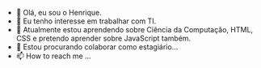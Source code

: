 - 👋 Olá, eu sou o Henrique. 
- 👀 Eu tenho interesse em trabalhar com TI.
- 🌱 Atualmente estou aprendendo sobre Ciência da Computação, HTML, CSS e pretendo aprender sobre JavaScript também.
- 💞️ Estou procurando colaborar como estagiário...
- 📫 How to reach me ...

<!---
HenriEmanu/HenriEmanu is a ✨ special ✨ repository because its `README.md` (this file) appears on your GitHub profile.
You can click the Preview link to take a look at your changes.
--->

